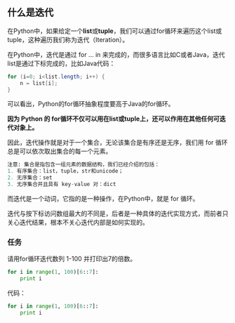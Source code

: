 ## 什么是迭代

在Python中，如果给定一个**list**或**tuple**，我们可以通过for循环来遍历这个list或tuple，这种遍历我们称为迭代（Iteration）。

在Python中，迭代是通过 for ... in 来完成的，而很多语言比如C或者Java，迭代list是通过下标完成的，比如Java代码：

```java
for (i=0; i<list.length; i++) {
    n = list[i];
}
```

可以看出，Python的for循环抽象程度要高于Java的for循环。

**因为 Python 的 for循环不仅可以用在list或tuple上，还可以作用在其他任何可迭代对象上。**

因此，迭代操作就是对于一个集合，无论该集合是有序还是无序，我们用 for 循环总是可以依次取出集合的每一个元素。

```python
注意: 集合是指包含一组元素的数据结构，我们已经介绍的包括：
1. 有序集合：list，tuple，str和unicode；
2. 无序集合：set
3. 无序集合并且具有 key-value 对：dict
```

而迭代是一个动词，它指的是一种操作，在Python中，就是 for 循环。

迭代与按下标访问数组最大的不同是，后者是一种具体的迭代实现方式，而前者只关心迭代结果，根本不关心迭代内部是如何实现的。

### 任务

请用for循环迭代数列 1-100 并打印出7的倍数。

```python
for i in range(1, 100)[6::7]:
    print i
```

代码：

```python
for i in range(1, 100)[6::7]:
    print i
```

